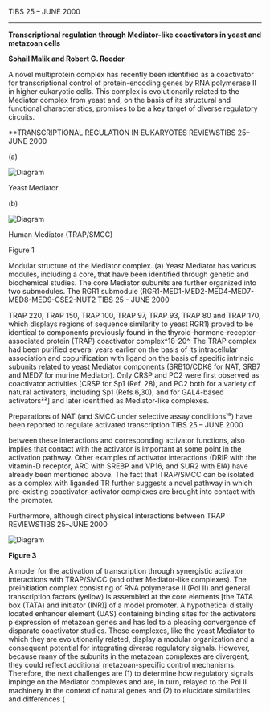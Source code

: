 
TIBS 25 – JUNE 2000

---

**Transcriptional regulation through Mediator-like coactivators in yeast and metazoan cells**

**Sohail Malik and Robert G. Roeder**

A novel multiprotein complex has recently been identified as a coactivator for transcriptional control of protein-encoding genes by RNA polymerase II in higher eukaryotic cells. This complex is evolutionarily related to the Mediator complex from yeast and, on the basis of its structural and functional characteristics, promises to be a key target of diverse regulatory circuits.

**TRANSCRIPTIONAL REGULATION IN EUKARYOTES
REVIEWSTIBS 25–JUNE 2000

(a)

![Diagram](#)

Yeast Mediator

(b)

![Diagram](#)

Human Mediator (TRAP/SMCC)

Figure 1

Modular structure of the Mediator complex. (a) Yeast Mediator has various modules, including a core, that have been identified through genetic and biochemical studies. The core Mediator subunits are further organized into two submodules. The RGR1 submodule (RGR1-MED1-MED2-MED4-MED7-MED8-MED9-CSE2-NUT2
TIBS 25 - JUNE 2000

TRAP 220, TRAP 150, TRAP 100, TRAP 97, TRAP 93, TRAP 80 and TRAP 170, which displays regions of sequence similarity to yeast RGR1) proved to be identical to components previously found in the thyroid-hormone-receptor-associated protein (TRAP) coactivator complex^18-20^. The TRAP complex had been purified several years earlier on the basis of its intracellular association and copurification with ligand
on the basis of specific intrinsic subunits related to yeast Mediator components (SRB10/CDK8 for NAT, SRB7 and MED7 for murine Mediator). Only CRSP and PC2 were first observed as coactivator activities [CRSP for Sp1 (Ref. 28), and PC2 both for a variety of natural activators, including Sp1 (Refs 6,30), and for GAL4-based activators²²] and later identified as Mediator-like complexes.

Preparations of NAT (and SMCC under selective assay conditions¹⁸) have been reported to regulate activated transcription
TIBS 25 – JUNE 2000

between these interactions and corresponding activator functions, also implies that contact with the activator is important at some point in the activation pathway. Other examples of activator interactions (DRIP with the vitamin-D receptor, ARC with SREBP and VP16, and SUR2 with EIA) have already been mentioned above. The fact that TRAP/SMCC can be isolated as a complex with liganded TR further suggests a novel pathway in which pre-existing coactivator-activator complexes are brought into contact with the promoter.

Furthermore, although direct physical interactions between TRAP
REVIEWSTIBS 25–JUNE 2000

![Diagram](https://i.imgur.com/yourimageurl.png)

**Figure 3**

A model for the activation of transcription through synergistic activator interactions with TRAP/SMCC (and other Mediator-like complexes). The preinitiation complex consisting of RNA polymerase II (Pol II) and general transcription factors (yellow) is assembled at the core elements [the TATA box (TATA) and initiator (INR)] of a model promoter. A hypothetical distally located enhancer element (UAS) containing binding sites for the activators p
expression of metazoan genes and has led to a pleasing convergence of disparate coactivator studies. These complexes, like the yeast Mediator to which they are evolutionarily related, display a modular organization and a consequent potential for integrating diverse regulatory signals. However, because many of the subunits in the metazoan complexes are divergent, they could reflect additional metazoan-specific control mechanisms. Therefore, the next challenges are (1) to determine how regulatory signals impinge on the Mediator complexes and are, in turn, relayed to the Pol II machinery in the context of natural genes and (2) to elucidate similarities and differences (